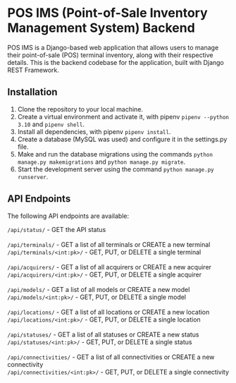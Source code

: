 # POS IMS (Point-of-Sale Inventory Management System) Backend

POS IMS is a Django-based web application that allows users to manage their point-of-sale (POS) terminal inventory, along with their respective details. This is the backend codebase for the application, built with Django REST Framework.

## Installation

1. Clone the repository to your local machine.
2. Create a virtual environment and activate it, with pipenv `pipenv --python 3.10` and `pipenv shell`.
3. Install all dependencies, with pipenv `pipenv install`.
4. Create a database (MySQL was used) and configure it in the settings.py file.
5. Make and run the database migrations using the commands `python manage.py makemigrations` and `python manage.py migrate`.
6. Start the development server using the command `python manage.py runserver`.

## API Endpoints

The following API endpoints are available:

`/api/status/` - GET the API status <br>
<br>
`/api/terminals/` - GET a list of all terminals or CREATE a new terminal <br>
`/api/terminals/<int:pk>/` - GET, PUT, or DELETE a single terminal <br>
<br>
`/api/acquirers/` - GET a list of all acquirers or CREATE a new acquirer <br>
`/api/acquirers/<int:pk>/` - GET, PUT, or DELETE a single acquirer <br>
<br>
`/api/models/` - GET a list of all models or CREATE a new model <br>
`/api/models/<int:pk>/` - GET, PUT, or DELETE a single model <br>
<br>
`/api/locations/` - GET a list of all locations or CREATE a new location <br>
`/api/locations/<int:pk>/` - GET, PUT, or DELETE a single location <br>
<br>
`/api/statuses/` - GET a list of all statuses or CREATE a new status <br>
`/api/statuses/<int:pk>/` - GET, PUT, or DELETE a single status <br>
<br>
`/api/connectivities/` - GET a list of all connectivities or CREATE a new connectivity <br>
`/api/connectivities/<int:pk>/` - GET, PUT, or DELETE a single connectivity <br>
